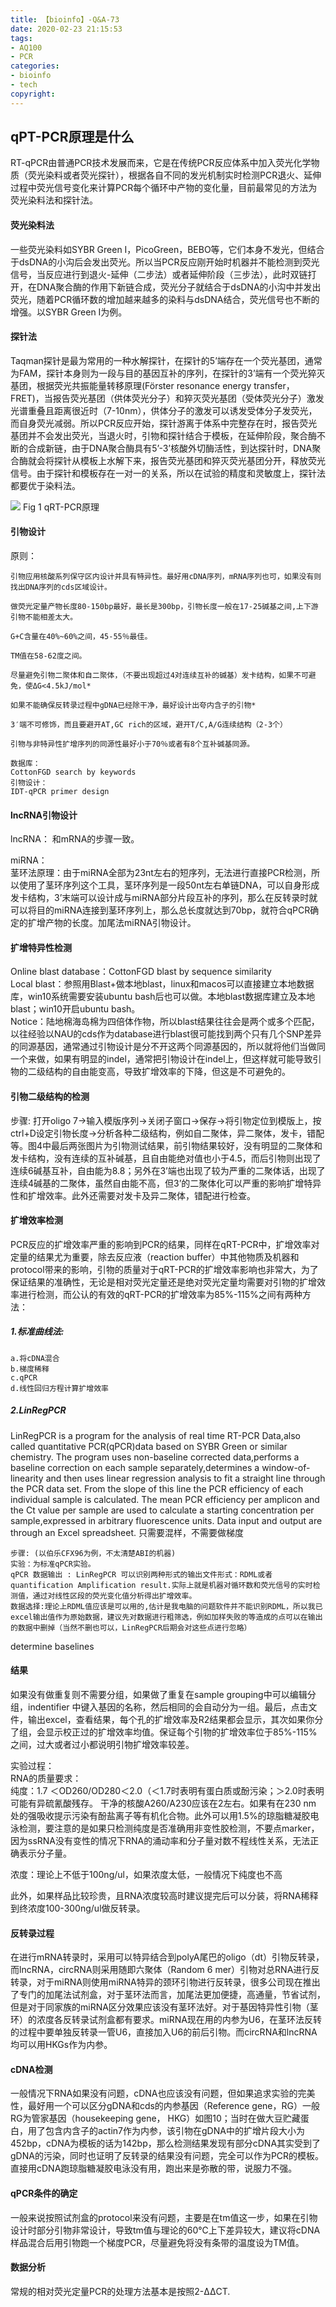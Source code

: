 ```yaml
---
title: 【bioinfo】-Q&A-73
date: 2020-02-23 21:15:53
tags:
- AQ100
- PCR
categories:
- bioinfo
- tech
copyright:
---
```

## qPT-PCR原理是什么

RT-qPCR由普通PCR技术发展而来，它是在传统PCR反应体系中加入荧光化学物质（荧光染料或者荧光探针），根据各自不同的发光机制实时检测PCR退火、延伸过程中荧光信号变化来计算PCR每个循环中产物的变化量，目前最常见的方法为荧光染料法和探针法。


#### 荧光染料法
一些荧光染料如SYBR Green Ⅰ，PicoGreen，BEBO等，它们本身不发光，但结合于dsDNA的小沟后会发出荧光。所以当PCR反应刚开始时机器并不能检测到荧光信号，当反应进行到退火-延伸（二步法）或者延伸阶段（三步法），此时双链打开，在DNA聚合酶的作用下新链合成，荧光分子就结合于dsDNA的小沟中并发出荧光，随着PCR循环数的增加越来越多的染料与dsDNA结合，荧光信号也不断的增强。以SYBR Green Ⅰ为例。


#### 探针法
Taqman探针是最为常用的一种水解探针，在探针的5’端存在一个荧光基团，通常为FAM，探针本身则为一段与目的基因互补的序列，在探针的3’端有一个荧光猝灭基团，根据荧光共振能量转移原理(Förster resonance energy transfer， FRET)，当报告荧光基团（供体荧光分子）和猝灭荧光基团（受体荧光分子）激发光谱重叠且距离很近时（7-10nm），供体分子的激发可以诱发受体分子发荧光，而自身荧光减弱。所以PCR反应开始，探针游离于体系中完整存在时，报告荧光基团并不会发出荧光，当退火时，引物和探针结合于模板，在延伸阶段，聚合酶不断的合成新链，由于DNA聚合酶具有5’-3’核酸外切酶活性，到达探针时，DNA聚合酶就会将探针从模板上水解下来，报告荧光基团和猝灭荧光基团分开，释放荧光信号。由于探针和模板存在一对一的关系，所以在试验的精度和灵敏度上，探针法都要优于染料法。

![](1.jpg)
Fig 1 qRT-PCR原理

#### 引物设计
原则：
```
引物应用核酸系列保守区内设计并具有特异性。最好用cDNA序列，mRNA序列也可，如果没有则找出DNA序列的cds区域设计。

做荧光定量产物长度80-150bp最好，最长是300bp，引物长度一般在17-25碱基之间,上下游引物不能相差太大。

G+C含量在40%~60%之间，45-55％最佳。

TM值在58-62度之间。

尽量避免引物二聚体和自二聚体，（不要出现超过4对连续互补的碱基）发卡结构，如果不可避免，使ΔG<4.5kJ/mol*

如果不能确保反转录过程中gDNA已经除干净，最好设计出夸内含子的引物*

3′端不可修饰，而且要避开AT,GC rich的区域，避开T/C,A/G连续结构（2-3个）

引物与非特异性扩增序列的同源性最好小于70％或者有8个互补碱基同源。
```
```
数据库：
CottonFGD search by keywords
引物设计：
IDT-qPCR primer design
```



#### lncRNA引物设计
lncRNA： 和mRNA的步骤一致。

miRNA：      
茎环法原理：由于miRNA全部为23nt左右的短序列，无法进行直接PCR检测，所以使用了茎环序列这个工具，茎环序列是一段50nt左右单链DNA，可以自身形成发卡结构，3’末端可以设计成与miRNA部分片段互补的序列，那么在反转录时就可以将目的miRNA连接到茎环序列上，那么总长度就达到70bp，就符合qPCR确定的扩增产物的长度。加尾法miRNA引物设计。


#### 扩增特异性检测
Online blast database：CottonFGD blast by sequence similarity     
Local blast：参照用Blast+做本地blast，linux和macos可以直接建立本地数据库，win10系统需要安装ubuntu bash后也可以做。本地blast数据库建立及本地blast；win10开启ubuntu bash。      
Notice：陆地棉海岛棉为四倍体作物，所以blast结果往往会是两个或多个匹配，以往经验以NAU的cds作为database进行blast很可能找到两个只有几个SNP差异的同源基因，通常通过引物设计是分不开这两个同源基因的，所以就将他们当做同一个来做，如果有明显的indel，通常把引物设计在indel上，但这样就可能导致引物的二级结构的自由能变高，导致扩增效率的下降，但这是不可避免的。


#### 引物二级结构的检测
步骤: 打开oligo 7→输入模版序列→关闭子窗口→保存→将引物定位到模版上，按ctrl+D设定引物长度→分析各种二级结构，例如自二聚体，异二聚体，发卡，错配等。图4中最后两张图片为引物测试结果，前引物结果较好，没有明显的二聚体和发卡结构，没有连续的互补碱基，且自由能绝对值也小于4.5，而后引物则出现了连续6碱基互补，自由能为8.8；另外在3’端也出现了较为严重的二聚体话，出现了连续4碱基的二聚体，虽然自由能不高，但3’的二聚体化可以严重的影响扩增特异性和扩增效率。此外还需要对发卡及异二聚体，错配进行检查。


#### 扩增效率检测
PCR反应的扩增效率严重的影响到PCR的结果，同样在qRT-PCR中，扩增效率对定量的结果尤为重要，除去反应液（reaction buffer）中其他物质及机器和protocol带来的影响，引物的质量对于qRT-PCR的扩增效率影响也非常大，为了保证结果的准确性，无论是相对荧光定量还是绝对荧光定量均需要对引物的扩增效率进行检测，而公认的有效的qRT-PCR的扩增效率为85%-115%之间有两种方法：
##### 1.标准曲线法:
```
a.将cDNA混合
b.梯度稀释
c.qPCR
d.线性回归方程计算扩增效率
```
##### 2.LinRegPCR
LinRegPCR is a program for the analysis of real time RT-PCR Data,also called quantitative PCR(qPCR)data based on SYBR Green or similar chemistry. The program uses non-baseline corrected data,performs a baseline correction on each sample separately,determines a window-of-linearity and then uses linear regression analysis to fit a straight line through the PCR data set. From the slope of this line the PCR efficiency of each individual sample is calculated. The mean PCR efficiency per amplicon and the Ct value per sample are used to calculate a starting concentration per sample,expressed in arbitrary fluorescence units. Data input and output are through an Excel spreadsheet.
只需要混样，不需要做梯度
```
步骤: (以伯乐CFX96为例，不太清楚ABI的机器)
实验：为标准qPCR实验。
qPCR 数据输出 : LinRegPCR 可以识别两种形式的输出文件形式：RDML或者quantification Amplification result.实际上就是机器对循环数和荧光信号的实时检测值，通过对线性区段的荧光变化值分析得出扩增效率。
数据选择:理论上RDML值应该是可以用的,估计是我电脑的问题软件并不能识别RDML，所以我已excel输出值作为原始数据，建议先对数据进行粗筛选，例如加样失败的等造成的点可以在输出的数据中删掉（当然不删也可以，LinRegPCR后期会对这些点进行忽略）
```
determine baselines


#### 结果
如果没有做重复则不需要分组，如果做了重复在sample grouping中可以编辑分组，indentifier 中键入基因的名称，然后相同的会自动分为一组。最后，点击文件，输出excel，查看结果，每个孔的扩增效率及R2结果都会显示，其次如果你分了组，会显示校正过的扩增效率均值。保证每个引物的扩增效率位于85%-115%之间，过大或者过小都说明引物扩增效率较差。


实验过程：    
RNA的质量要求：    
纯度：1.7 ＜OD260/OD280＜2.0（＜1.7时表明有蛋白质或酚污染；＞2.0时表明可能有异硫氰酸残存。 干净的核酸A260/A230应该在2左右。如果有在230 nm 处的强吸收提示污染有酚盐离子等有机化合物。此外可以用1.5%的琼脂糖凝胶电泳检测，要注意的是如果只检测纯度是否准确用非变性胶检测，不要点marker，因为ssRNA没有变性的情况下RNA的涌动率和分子量对数不程线性关系，无法正确表示分子量。

浓度：理论上不低于100ng/ul，如果浓度太低，一般情况下纯度也不高

此外，如果样品比较珍贵，且RNA浓度较高时建议提完后可以分装，将RNA稀释到终浓度100-300ng/ul做反转录。

#### 反转录过程
在进行mRNA转录时，采用可以特异结合到polyA尾巴的oligo（dt）引物反转录，而lncRNA，circRNA则采用随即六聚体（Random 6 mer）引物对总RNA进行反转录，对于miRNA则使用miRNA特异的颈环引物进行反转录，很多公司现在推出了专门的加尾法试剂盒，对于茎环法而言，加尾法更加便捷，高通量，节省试剂，但是对于同家族的miRNA区分效果应该没有茎环法好。对于基因特异性引物（茎环）的浓度各反转录试剂盒都有要求。miRNA现在用的内参为U6，在茎环法反转的过程中要单独反转录一管U6，直接加入U6的前后引物。而circRNA和lncRNA均可以用HKGs作为内参。

#### cDNA检测
一般情况下RNA如果没有问题，cDNA也应该没有问题，但如果追求实验的完美性，最好用一个可以区分gDNA和cds的内参基因（Reference gene，RG）一般RG为管家基因（housekeeping gene， HKG）如图10；当时在做大豆贮藏蛋白，用了包含内含子的actin7作为内参，该引物在gDNA中的扩增片段大小为452bp，cDNA为模板的话为142bp，那么检测结果发现有部分cDNA其实受到了gDNA的污染，同时也证明了反转录的结果没有问题，完全可以作为PCR的模板。直接用cDNA跑琼脂糖凝胶电泳没有用，跑出来是弥散的带，说服力不强。


#### qPCR条件的确定
一般来说按照试剂盒的protocol来没有问题，主要是在tm值这一步，如果在引物设计时部分引物非常设计，导致tm值与理论的60℃上下差异较大，建议将cDNA样品混合后用引物跑一个梯度PCR，尽量避免将没有条带的温度设为TM值。

#### 数据分析
常规的相对荧光定量PCR的处理方法基本是按照2-ΔΔCT.
